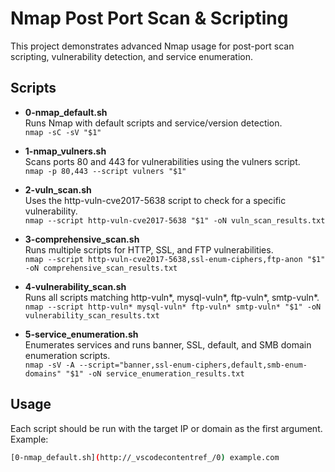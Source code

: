 # Nmap Post Port Scan & Scripting

This project demonstrates advanced Nmap usage for post-port scan scripting, vulnerability detection, and service enumeration.

## Scripts

- **0-nmap_default.sh**  
  Runs Nmap with default scripts and service/version detection.  
  `nmap -sC -sV "$1"`

- **1-nmap_vulners.sh**  
  Scans ports 80 and 443 for vulnerabilities using the vulners script.  
  `nmap -p 80,443 --script vulners "$1"`

- **2-vuln_scan.sh**  
  Uses the http-vuln-cve2017-5638 script to check for a specific vulnerability.  
  `nmap --script http-vuln-cve2017-5638 "$1" -oN vuln_scan_results.txt`

- **3-comprehensive_scan.sh**  
  Runs multiple scripts for HTTP, SSL, and FTP vulnerabilities.  
  `nmap --script http-vuln-cve2017-5638,ssl-enum-ciphers,ftp-anon "$1" -oN comprehensive_scan_results.txt`

- **4-vulnerability_scan.sh**  
  Runs all scripts matching http-vuln*, mysql-vuln*, ftp-vuln*, smtp-vuln*.  
  `nmap --script http-vuln* mysql-vuln* ftp-vuln* smtp-vuln* "$1" -oN vulnerability_scan_results.txt`

- **5-service_enumeration.sh**  
  Enumerates services and runs banner, SSL, default, and SMB domain enumeration scripts.  
  `nmap -sV -A --script="banner,ssl-enum-ciphers,default,smb-enum-domains" "$1" -oN service_enumeration_results.txt`

## Usage

Each script should be run with the target IP or domain as the first argument.  
Example:  
```sh
[0-nmap_default.sh](http://_vscodecontentref_/0) example.com